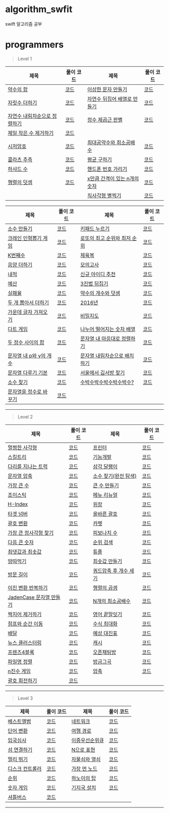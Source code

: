 # algorithm_swfit
swift 알고리즘 공부

# programmers
> Level 1

|제목|풀이 코드|제목|풀이 코드|
|--|--|--|--|
|[약수의 합](https://programmers.co.kr/learn/courses/30/lessons/12928)|[코드](https://gist.github.com/hhhan0315/9d88c05bbdca0f11c6a1355c4d369acb)|[이상한 문자 만들기](https://programmers.co.kr/learn/courses/30/lessons/12930)|[코드](https://gist.github.com/hhhan0315/ac8b7a9144ebd52cfe2393c54a706edd)|
|[자릿수 더하기](https://programmers.co.kr/learn/courses/30/lessons/12931)|[코드](https://gist.github.com/hhhan0315/df75bcbd8759f942985013d4171ac206)|[자연수 뒤집어 배열로 만들기](https://programmers.co.kr/learn/courses/30/lessons/12932) |[코드](https://gist.github.com/hhhan0315/54d236a023636295d2b8a424d9b8ea4a)|
|[자연수 내림차순으로 정렬하기](https://programmers.co.kr/learn/courses/30/lessons/12933)|[코드](https://gist.github.com/hhhan0315/8ffdc3c6ac0f0251b03c7394230852a8)|[정수 제곱근 판별](https://programmers.co.kr/learn/courses/30/lessons/12934)|[코드](https://gist.github.com/hhhan0315/48714b53ef51268b52db3aabc7790869)|
|[제일 작은 수 제거하기](https://programmers.co.kr/learn/courses/30/lessons/12935)|[코드](https://gist.github.com/hhhan0315/b34f38264d12557df7c19a8d48488097)||
|[시저암호](https://programmers.co.kr/learn/courses/30/lessons/12926)|[코드](https://gist.github.com/hhhan0315/500e4e5acef9820fb31b744fc5d31217)|[최대공약수와 최소공배수](https://programmers.co.kr/learn/courses/30/lessons/12940)|[코드](https://gist.github.com/hhhan0315/42cc14c6ad4699e5c8164024cad35146)|
|[콜라츠 추측](https://programmers.co.kr/learn/courses/30/lessons/12943)|[코드](https://gist.github.com/hhhan0315/a106ea22e5ce7fe4eb6c8625af30e0db)|[평균 구하기](https://programmers.co.kr/learn/courses/30/lessons/12944)|[코드](https://gist.github.com/hhhan0315/97c397acbd33fb0f01ea0f50abdd56d3)|
|[하샤드 수](https://programmers.co.kr/learn/courses/30/lessons/12947)|[코드](https://gist.github.com/hhhan0315/d06c4eed253b892e563fed403650d670)|[핸드폰 번호 가리기](https://programmers.co.kr/learn/courses/30/lessons/12948)|[코드](https://gist.github.com/hhhan0315/53a0ee2c3f49d81e8644666369c691be)|
|[행렬의 덧셈](https://gist.github.com/hhhan0315/095e3a9dda67368ab0bf94caf6781f41)|[코드](https://gist.github.com/hhhan0315/095e3a9dda67368ab0bf94caf6781f41)|[x만큼 간격이 있는 n개의 숫자](https://programmers.co.kr/learn/courses/30/lessons/12954)|[코드](https://gist.github.com/hhhan0315/1d57c193821d07e6c35e952b955e127b)|
|||[직사각형 별찍기](https://programmers.co.kr/learn/courses/30/lessons/12969)|[코드](https://gist.github.com/hhhan0315/efa73a44a84d1e973264dc82e80468e3)|

|제목|풀이 코드|제목|풀이 코드|
|--|--|--|--|
|[소수 만들기](https://programmers.co.kr/learn/courses/30/lessons/12977)|[코드](https://gist.github.com/hhhan0315/79ef07ea9acd0496966e1c49485ef3cd)|[키패드 누르기](https://programmers.co.kr/learn/courses/30/lessons/67256)|[코드](https://gist.github.com/hhhan0315/f543de38bd11315e4dbff50a90637c8b)
|[크레인 인형뽑기 게임](https://programmers.co.kr/learn/courses/30/lessons/64061)|[코드](https://gist.github.com/hhhan0315/701a49d306fb09c889b8799ab2f55942)|[로또의 최고 순위와 최저 순위](https://programmers.co.kr/learn/courses/30/lessons/77484)|[코드](https://gist.github.com/hhhan0315/913f4443f34db2696b49f28aaf2a4f1f)|
|[K번째수](https://programmers.co.kr/learn/courses/30/lessons/42748)|[코드](https://gist.github.com/hhhan0315/bcef3813392a406d35bf1e335d9eb994)|[체육복](https://programmers.co.kr/learn/courses/30/lessons/42862)|[코드](https://gist.github.com/hhhan0315/9e0fdccfd22c57d0943953205d5cb9c0)|
|[음양 더하기](https://programmers.co.kr/learn/courses/30/lessons/76501)|[코드](https://gist.github.com/hhhan0315/32e653879df4fd2d677959bf24d60085)|[모의고사](https://programmers.co.kr/learn/courses/30/lessons/42840)|[코드](https://gist.github.com/hhhan0315/a0a5145e72a89f338c40f86b50e91454)|
|[내적](https://programmers.co.kr/learn/courses/30/lessons/70128)|[코드](https://gist.github.com/hhhan0315/fd93f61db8c76ba2c7f4184c125a2375)|[신규 아이디 추천](https://programmers.co.kr/learn/courses/30/lessons/72410)|[코드](https://gist.github.com/hhhan0315/4896c4e1366ab54b93fafb147e8e09d7)|
|[예산](https://programmers.co.kr/learn/courses/30/lessons/12982)|[코드](https://gist.github.com/hhhan0315/4d09e2a54d3d9ede1b3257ee500d337d)|[3진법 뒤집기](https://programmers.co.kr/learn/courses/30/lessons/68935)|[코드](https://gist.github.com/hhhan0315/7b6d23c46cc7f9ab5e733e89e4a4c8c7)|
|[실패율](https://programmers.co.kr/learn/courses/30/lessons/42889)|[코드](https://gist.github.com/hhhan0315/4c3eb503622223d06cc37a40b12b17e5)|[약수의 개수와 덧셈](https://programmers.co.kr/learn/courses/30/lessons/77884)|[코드](https://gist.github.com/hhhan0315/6161f48aed0f4579f6e69930d63c5db3)
|[두 개 뽑아서 더하기](https://programmers.co.kr/learn/courses/30/lessons/68644)|[코드](https://gist.github.com/hhhan0315/69d5d22cf182a70c2e875bec034e6b1c)|[2016년](https://programmers.co.kr/learn/courses/30/lessons/12901)|[코드](https://gist.github.com/hhhan0315/54e41f8d1ec6ba654f0b10759a124dc3)|
|[가운데 글자 가져오기](https://programmers.co.kr/learn/courses/30/lessons/12903)|[코드](https://gist.github.com/hhhan0315/8767fa08b0b0c361a904ac72424294db)|[비밀지도](https://programmers.co.kr/learn/courses/30/lessons/17681)|[코드](https://gist.github.com/hhhan0315/24c030231e099333e124c80ecdedeedd)|
|[다트 게임](https://programmers.co.kr/learn/courses/30/lessons/17682)|[코드](https://gist.github.com/hhhan0315/c55cbc95696c2f41de4780f1cc77488e)|[나누어 떨어지는 숫자 배열](https://programmers.co.kr/learn/courses/30/lessons/12910)|[코드](https://gist.github.com/hhhan0315/1127ba462d43fd4ff168a3ff4b8aa96c)|
|[두 정수 사이의 합](https://programmers.co.kr/learn/courses/30/lessons/12912)|[코드](https://gist.github.com/hhhan0315/86948fb44a22a1a2c02a5a7433147ab0)|[문자열 내 마음대로 정렬하기](https://programmers.co.kr/learn/courses/30/lessons/12915)|[코드](https://gist.github.com/hhhan0315/882fff56c0ba0308712730fdf631646c)|
|[문자열 내 p와 y의 개수](https://programmers.co.kr/learn/courses/30/lessons/12916)|[코드](https://gist.github.com/hhhan0315/d33e7cfd6655d5bba4da13f8256655f4)|[문자열 내림차순으로 배치하기](https://programmers.co.kr/learn/courses/30/lessons/12917)|[코드](https://gist.github.com/hhhan0315/40a4eb488703956a384f7bd749dd3ac6)|
|[문자열 다루기 기본](https://programmers.co.kr/learn/courses/30/lessons/12918)|[코드](https://gist.github.com/hhhan0315/d9eff6b04fafa06384eb20760a8432fc)|[서울에서 김서방 찾기](https://programmers.co.kr/learn/courses/30/lessons/12919)|[코드](https://gist.github.com/hhhan0315/c2dc38e822bda306aeb57c43f1b7030e)|
|[소수 찾기](https://programmers.co.kr/learn/courses/30/lessons/12921)|[코드](https://gist.github.com/hhhan0315/0b6b13f3f36ddf84ade1903891fe9c45)|[수박수박수박수박수박수?](https://programmers.co.kr/learn/courses/30/lessons/12922)| [코드](https://gist.github.com/hhhan0315/0d0c70a1f84c6ab079b7568b429333e4)|
|[문자열을 정수로 바꾸기](https://programmers.co.kr/learn/courses/30/lessons/12925)|[코드](https://gist.github.com/hhhan0315/0371f1b7c0b8a56681be3274f7cbbb7e)

---

> Level 2

|제목|풀이 코드|제목|풀이 코드|
|--|--|--|--|
|[멀쩡한 사각형](https://programmers.co.kr/learn/courses/30/lessons/62048)|[코드](https://gist.github.com/hhhan0315/536aa4688883196b02397a3ef36dcbd7)|[프린터](https://programmers.co.kr/learn/courses/30/lessons/42587)|[코드](https://gist.github.com/hhhan0315/e1844d66c5067905a98f5819f8d9fff5)|
|[스킬트리](https://programmers.co.kr/learn/courses/30/lessons/49993)|[코드](https://gist.github.com/hhhan0315/cd092325c67509ecfd933761dc9031be)|[기능개발](https://programmers.co.kr/learn/courses/30/lessons/42586)|[코드](https://gist.github.com/hhhan0315/df0cd4f08ebecac2155eb7447a2c178f)|
|[다리를 지나는 트럭](https://programmers.co.kr/learn/courses/30/lessons/42583)|[코드](https://gist.github.com/hhhan0315/1f2760d229fe5f35f11b8730f0332e5e)|[삼각 달팽이](https://programmers.co.kr/learn/courses/30/lessons/68645)|[코드](https://gist.github.com/hhhan0315/5440d9084b07ac563ed19900d14f41b0)|
|[문자열 압축](https://programmers.co.kr/learn/courses/30/lessons/60057#)|[코드](https://gist.github.com/hhhan0315/9b0b1bf040cbb9c414c8ec2bcc2efc0b)|[소수 찾기(완전 탐색)](https://programmers.co.kr/learn/courses/30/lessons/42839)|[코드](https://gist.github.com/hhhan0315/765fb4d0fe938240245ad65c112ab407)|
|[가장 큰 수](https://programmers.co.kr/learn/courses/30/lessons/42746)|[코드](https://gist.github.com/hhhan0315/f449a3e3d06ac34d911f4440eb5cddbd)|[큰 수 만들기](https://programmers.co.kr/learn/courses/30/lessons/42883)|[코드](https://gist.github.com/hhhan0315/5285d66351e3a4822e63f2c35775494b)|
|[조이스틱](https://programmers.co.kr/learn/courses/30/lessons/42860#)|[코드](https://gist.github.com/hhhan0315/5fbd31be2117d69c2ad3aed003790da8)|[메뉴 리뉴얼](https://programmers.co.kr/learn/courses/30/lessons/72411)|[코드](https://gist.github.com/hhhan0315/b2fedf319916e9358d4745c939ca6607)|
|[H-Index](https://programmers.co.kr/learn/courses/30/lessons/42747)|[코드](https://gist.github.com/hhhan0315/6c1de759500971de1e1a364c609168f5)|[위장](https://programmers.co.kr/learn/courses/30/lessons/42578)|[코드](https://gist.github.com/hhhan0315/28caec92c2d934ff19e3b6e7adf331e8)|
|[타겟 넘버](https://programmers.co.kr/learn/courses/30/lessons/43165)|[코드](https://gist.github.com/hhhan0315/01eda173314db3f9643ea538560bb71d)|[올바른 괄호](https://programmers.co.kr/learn/courses/30/lessons/12909)|[코드](https://gist.github.com/hhhan0315/cfcd4579da6cdd0ada3647e35231c34e)|
|[괄호 변환](https://programmers.co.kr/learn/courses/30/lessons/60058)|[코드](https://gist.github.com/hhhan0315/25d79205bb21e622b81d686d32c45dd2)|[카펫](https://programmers.co.kr/learn/courses/30/lessons/42842)|[코드](https://gist.github.com/hhhan0315/58e7773be34ab0d3eb1527bb0fd537cf)|
|[가장 큰 정사각형 찾기](https://programmers.co.kr/learn/courses/30/lessons/12905)|[코드](https://gist.github.com/hhhan0315/0ef0bd64da59c7f5e653741c4f02bdfa)|[피보나치 수](https://programmers.co.kr/learn/courses/30/lessons/12945)|[코드](https://gist.github.com/hhhan0315/432abc68f9112aaf3b42cf838a2dc405)|
|[다음 큰 숫자](https://programmers.co.kr/learn/courses/30/lessons/12911)|[코드](https://gist.github.com/hhhan0315/babbe3f8fb6a925979fbb8a99f31143c)|[순위 검색](https://programmers.co.kr/learn/courses/30/lessons/72412)|[코드](https://gist.github.com/hhhan0315/88c119e45763a2812cd50f9b2475b5ac)|
|[최댓값과 최솟값](https://programmers.co.kr/learn/courses/30/lessons/12939)|[코드](https://gist.github.com/hhhan0315/839f9a0110224cec3c54d167432f88aa)|[튜플](https://programmers.co.kr/learn/courses/30/lessons/64065)|[코드](https://gist.github.com/hhhan0315/e6b453fa107f67318970d80a878c6567)|
|[땅따먹기](https://programmers.co.kr/learn/courses/30/lessons/12913)|[코드](https://gist.github.com/hhhan0315/76dab3632f8794370df807cd9123e77c)|[최솟값 만들기](https://programmers.co.kr/learn/courses/30/lessons/12941)|[코드](https://gist.github.com/hhhan0315/8df335c78ef4341fd05530e0805b7b48)|
|[방문 길이](https://programmers.co.kr/learn/courses/30/lessons/49994#)|[코드](https://gist.github.com/hhhan0315/1a6e8b1d7148909059c88354004b26dc)|[쿼드압축 후 개수 세기](https://programmers.co.kr/learn/courses/30/lessons/68936#)|[코드](https://gist.github.com/hhhan0315/53342dc91166339bf7c4942b51a2c271)|
|[이진 변환 반복하기](https://programmers.co.kr/learn/courses/30/lessons/70129)|[코드](https://gist.github.com/hhhan0315/d7d837a956edb5dee238d4b42baa96cc)|[행렬의 곱셈](https://programmers.co.kr/learn/courses/30/lessons/12949)|[코드](https://gist.github.com/hhhan0315/732337e3fab29d51d898224025f35ecf)|
|[JadenCase 문자열 만들기](https://programmers.co.kr/learn/courses/30/lessons/12951)|[코드](https://gist.github.com/hhhan0315/8e73c6948ebfeec8ab61a3c3635a44e9)|[N개의 최소공배수](https://programmers.co.kr/learn/courses/30/lessons/12953)|[코드](https://gist.github.com/hhhan0315/0b239d6dbd02a804233cdfc2b35e135f)|
|[짝지어 제거하기](https://programmers.co.kr/learn/courses/30/lessons/12973)|[코드](https://gist.github.com/hhhan0315/af9bf340f7d4edaf9f1c108de12af48a)|[영어 끝말잇기](https://programmers.co.kr/learn/courses/30/lessons/12981)|[코드](https://gist.github.com/hhhan0315/5e72e663c07a68bb6eb6c931bba65dee)|
|[점프와 순간 이동](https://programmers.co.kr/learn/courses/30/lessons/12980)|[코드](https://gist.github.com/hhhan0315/ff8eb15e9fae6a18a23f2043db0f9177)|[수식 최대화](https://programmers.co.kr/learn/courses/30/lessons/67257)|[코드](https://gist.github.com/hhhan0315/f999363d0416eafca57e83a9e5a4e4d1)|
|[배달](https://programmers.co.kr/learn/courses/30/lessons/12978)|[코드](https://gist.github.com/hhhan0315/73fa9ca9413458d67eaa703b64244ba7)|[예상 대진표](https://programmers.co.kr/learn/courses/30/lessons/12985#)|[코드](https://gist.github.com/hhhan0315/03e092acb5540c0ef9349675bfea34ee)|
|[뉴스 클러스터링](https://programmers.co.kr/learn/courses/30/lessons/17677)|[코드](https://gist.github.com/hhhan0315/e12167c2beadd1048148b9c00a31566b)|[캐시](https://programmers.co.kr/learn/courses/30/lessons/17680)|[코드](https://gist.github.com/hhhan0315/247d5c5391de467eff3d806fcdd77a48)|
|[프렌즈4블록](https://programmers.co.kr/learn/courses/30/lessons/17679#)|[코드](https://gist.github.com/hhhan0315/2523f1ae638bbfef8f8d06569cdbdf31)|[오픈채팅방](https://programmers.co.kr/learn/courses/30/lessons/42888)|[코드](https://gist.github.com/hhhan0315/48e31def22015cc4cb7c8d3d9e431149)|
|[파일명 정렬](https://programmers.co.kr/learn/courses/30/lessons/17686#)|[코드](https://gist.github.com/hhhan0315/36c0deb891daf68e5b481d8913c7273d)|[방금그곡](https://programmers.co.kr/learn/courses/30/lessons/17683)|[코드](https://gist.github.com/hhhan0315/d5839308b4ffc8577dca9b845059f05b)|
|[n진수 게임](https://programmers.co.kr/learn/courses/30/lessons/17687)|[코드](https://gist.github.com/hhhan0315/cfc7096425f65888e84b1a11e58bec60)|[압축](https://programmers.co.kr/learn/courses/30/lessons/17684)|[코드](https://gist.github.com/hhhan0315/fbaa795b52b897a29425bd365ca489df)|
|[괄호 회전하기](https://programmers.co.kr/learn/courses/30/lessons/76502#)|[코드](https://gist.github.com/hhhan0315/505a62c6aed9be9546362232830e4ddc)|||

---

> Level 3

|제목|풀이 코드|제목|풀이 코드|
|--|--|--|--|
|[베스트앨범](https://programmers.co.kr/learn/courses/30/lessons/42579)|[코드](https://gist.github.com/hhhan0315/e4c5a5559b1925ed6497a0a0ef4136b4)|[네트워크](https://programmers.co.kr/learn/courses/30/lessons/43162)|[코드](https://gist.github.com/hhhan0315/74dd07bd03624fdfde4c7bc0e84226b1)|
|[단어 변환](https://programmers.co.kr/learn/courses/30/lessons/43163)|[코드](https://gist.github.com/hhhan0315/3a2958fa5156e332df0181fd3916550f)|[여행 경로](https://programmers.co.kr/learn/courses/30/lessons/43164#)|[코드](https://gist.github.com/hhhan0315/73ce5b81a4a3f94952c0fa9014e5f049)|
|[입국심사](https://programmers.co.kr/learn/courses/30/lessons/43238)|[코드](https://gist.github.com/hhhan0315/ed1517cfdf6ca9404a4f628207e51ebf)|[이중우선순위큐](https://programmers.co.kr/learn/courses/30/lessons/42628)|[코드](https://gist.github.com/hhhan0315/5962010bc2a4174a26c78b29fb71862c)|
|[섬 연결하기](https://programmers.co.kr/learn/courses/30/lessons/42861#)|[코드](https://gist.github.com/hhhan0315/7fe0973ce8818712370a9d98ccff0d15)|[N으로 표현](https://programmers.co.kr/learn/courses/30/lessons/42895)|[코드](https://gist.github.com/hhhan0315/004fc11fbb5302a83ffaf5ecf56b34b1)|
|[멀리 뛰기](https://programmers.co.kr/learn/courses/30/lessons/12914#)|[코드](https://gist.github.com/hhhan0315/9260869923c5b03201dfb800798d7501)|[자물쇠와 열쇠](https://programmers.co.kr/learn/courses/30/lessons/60059)|[코드](https://gist.github.com/hhhan0315/5260ba22afdd101a7f6fbed7b43f7ba0)|
|[디스크 컨트롤러](https://programmers.co.kr/learn/courses/30/lessons/42627)|[코드](https://gist.github.com/hhhan0315/f9e3c9f2440456615c82e162ac37f552)|[가장 먼 노드](https://programmers.co.kr/learn/courses/30/lessons/49189)|[코드](https://gist.github.com/hhhan0315/b5da87486207544264627f495cd37f7c)|
|[순위](https://programmers.co.kr/learn/courses/30/lessons/49191)|[코드](https://gist.github.com/hhhan0315/11c32c6fa91f4a1f08629b7e11519361)|[하노이의 탑](https://programmers.co.kr/learn/courses/30/lessons/12946)|[코드](https://gist.github.com/hhhan0315/117c3ea7299127c0b8c25fa3d1ba31f3)|
|[숫자 게임](https://programmers.co.kr/learn/courses/30/lessons/12987)|[코드](https://gist.github.com/hhhan0315/72835affb4966e75f9d0706baa3c97c3)|[기지국 설치](https://programmers.co.kr/learn/courses/30/lessons/12979)|[코드](https://gist.github.com/hhhan0315/b1bb5bd8779cb89f9cdac0541572fc11)|
|[셔틀버스](https://programmers.co.kr/learn/courses/30/lessons/17678)|[코드](https://gist.github.com/hhhan0315/d813b67bfe8bc98e48eb5c38b5f8e1d2)|||

---

